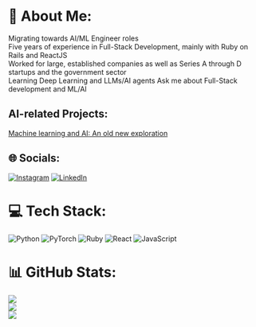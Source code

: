 # 💫 About Me:
Migrating towards AI/ML Engineer roles <br>
Five years of experience in Full-Stack Development, mainly with Ruby on Rails and ReactJS <br>
Worked for large, established companies as well as Series A through D startups and the government sector <br>
Learning Deep Learning and LLMs/AI agents
Ask me about Full-Stack development and ML/AI

## AI-related Projects:
[Machine learning and AI: An old new exploration](https://tech.teomoura.com/machine-learning-and-ai-an-old-new-exploration)

## 🌐 Socials:
[![Instagram](https://img.shields.io/badge/Instagram-%23E4405F.svg?logo=Instagram&logoColor=white)](https://instagram.com/oteomoura) [![LinkedIn](https://img.shields.io/badge/LinkedIn-%230077B5.svg?logo=linkedin&logoColor=white)](https://linkedin.com/in/teogenesmoura) 

# 💻 Tech Stack:
![Python](https://img.shields.io/badge/python-3670A0?style=for-the-badge&logo=python&logoColor=ffdd54) ![PyTorch](https://img.shields.io/badge/PyTorch-%23EE4C2C.svg?style=for-the-badge&logo=PyTorch&logoColor=white) ![Ruby](https://img.shields.io/badge/ruby-%23CC342D.svg?style=for-the-badge&logo=ruby&logoColor=white) ![React](https://img.shields.io/badge/react-%2320232a.svg?style=for-the-badge&logo=react&logoColor=%2361DAFB) ![JavaScript](https://img.shields.io/badge/javascript-%23323330.svg?style=for-the-badge&logo=javascript&logoColor=%23F7DF1E)
# 📊 GitHub Stats:
![](https://github-readme-stats.vercel.app/api?username=teogenesmoura&theme=tokyonight&hide_border=false&include_all_commits=true&count_private=true)<br/>
![](https://github-readme-streak-stats.herokuapp.com/?user=teogenesmoura&theme=tokyonight&hide_border=false)<br/>
![](https://github-readme-stats.vercel.app/api/top-langs/?username=teogenesmoura&theme=tokyonight&hide_border=false&include_all_commits=true&count_private=true&layout=compact)
